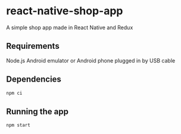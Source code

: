 # react-native-shop-app
A simple shop app made in React Native and Redux

## Requirements

Node.js
Android emulator or Android phone plugged in by USB cable

## Dependencies

```bash
npm ci
```

## Running the app

```bash
npm start
```
